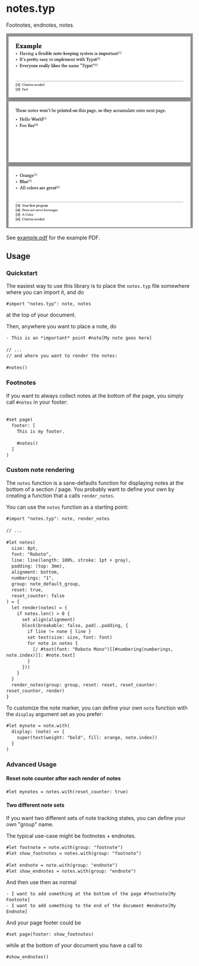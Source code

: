 # notes.typ

Footnotes, endnotes, notes.

![example.png](example/example.png)

See [example.pdf](example/example.pdf) for the example PDF.


## Usage

### Quickstart

The easiest way to use this library is to place the `notes.typ` file
somewhere where you can import it, and do

```typst
#import "notes.typ": note, notes
```

at the top of your document.

Then, anywhere you want to place a note, do

```typst
- This is an *important* point #note[My note goes here]

// ...
// and where you want to render the notes:

#notes()
```

### Footnotes

If you want to always collect notes at the bottom of the page, you simply
call `#notes` in your footer:

```typst

#set page(
  footer: [
    This is my footer.

    #notes()
  ]
)
```

### Custom note rendering

The `notes` function is a sane-defaults function for displaying notes at
the bottom of a section / page.
You probably want to define your own by creating a function that a calls
`render_notes`.

You can use the `notes` function as a starting point:

```typst
#import "notes.typ": note, render_notes

// ...

#let notes(
  size: 8pt,
  font: "Roboto",
  line: line(length: 100%, stroke: 1pt + gray),
  padding: (top: 3mm),
  alignment: bottom,
  numberings: "1",
  group: note_default_group,
  reset: true,
  reset_counter: false
) = {
  let render(notes) = {
    if notes.len() > 0 {
      set align(alignment)
      block(breakable: false, pad(..padding, {
        if line != none { line }
        set text(size: size, font: font)
        for note in notes {
          [/ #text(font: "Roboto Mono")[[#numbering(numberings, note.index)]]: #note.text]
        }
      }))
    }
  }
  render_notes(group: group, reset: reset, reset_counter: reset_counter, render)
}
```

To customize the note marker, you can define your own `note` function
with the `display` argument set as you prefer:

```typst
#let mynote = note.with(
  display: (note) => {
    super(text(weight: "bold", fill: orange, note.index))
  }
)
```


### Advanced Usage

#### Reset note counter after each render of notes

```typst
#let mynotes = notes.with(reset_counter: true)
```

#### Two different note sets

If you want two different sets of note tracking states, you
can define your own "group" name.

The typical use-case might be footnotes + endnotes.

```typst
#let footnote = note.with(group: "footnote")
#let show_footnotes = notes.with(group: "footnote")

#let endnote = note.with(group: "endnote")
#let show_endnotes = notes.with(group: "endnote")
```

And then use then as normal

```typst
- I want to add something at the bottom of the page #footnote[My Footnote]
- I want to add something to the end of the document #endnote[My Endnote]
```

And your page footer could be

```typst
#set page(footer: show_footnotes)
```

while at the bottom of your document you have a call to

```typst
#show_endnotes()
```
